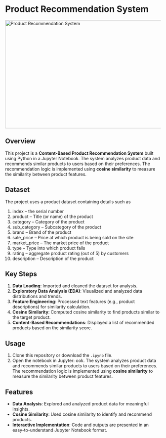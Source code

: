 # Product Recommendation System
<img src="https://github.com/user-attachments/assets/3648bf7f-ae33-464c-ab22-eb7e00914ab2" alt="Product Recommendation System" width="800" height="350">



## Overview
This project is a **Content-Based Product Recommendation System** built using Python in a Jupyter Notebook. The system analyzes product data and recommends similar products to users based on their preferences. The recommendation logic is implemented using **cosine similarity** to measure the similarity between product features.

## Dataset
The project uses a product dataset containing details such as 
1. index – the serial number
2. product – Title (or name) of the product
3. category – Category of the product
4. sub_category – Subcategory of the product
5. brand – Brand of the product
6. sale_price – Price at which product is being sold on the site
7. market_price – The market price of the product
8. type – Type into which product falls
9. rating – aggregate product rating (out of 5) by customers
10. description – Description of the product

## Key Steps
1. **Data Loading**: Imported and cleaned the dataset for analysis.
2. **Exploratory Data Analysis (EDA)**: Visualized and analyzed data distributions and trends.
3. **Feature Engineering**: Processed text features (e.g., product descriptions) for similarity calculation.
4. **Cosine Similarity**: Computed cosine similarity to find products similar to the target product.
5. **Content-Based Recommendations**: Displayed a list of recommended products based on the similarity score.

## Usage
1. Clone this repository or download the `.ipynb` file.
2. Open the notebook in Jupyter:
ook. The system analyzes product data and recommends similar products to users based on their preferences. The recommendation logic is implemented using **cosine similarity** to measure the similarity between product features.

## Features
- **Data Analysis**: Explored and analyzed product data for meaningful insights.
- **Cosine Similarity**: Used cosine similarity to identify and recommend products.
- **Interactive Implementation**: Code and outputs are presented in an easy-to-understand Jupyter Notebook format.


